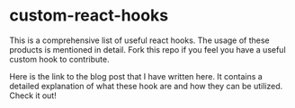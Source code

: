 # custom-react-hooks
This is a comprehensive list of useful react hooks. The usage of these products is mentioned in detail. Fork this repo if you feel you have a useful custom hook to contribute.

Here is the link to the blog post that I have written here. It contains a detailed explanation of what these hook are and how they can be utilized. Check it out!
